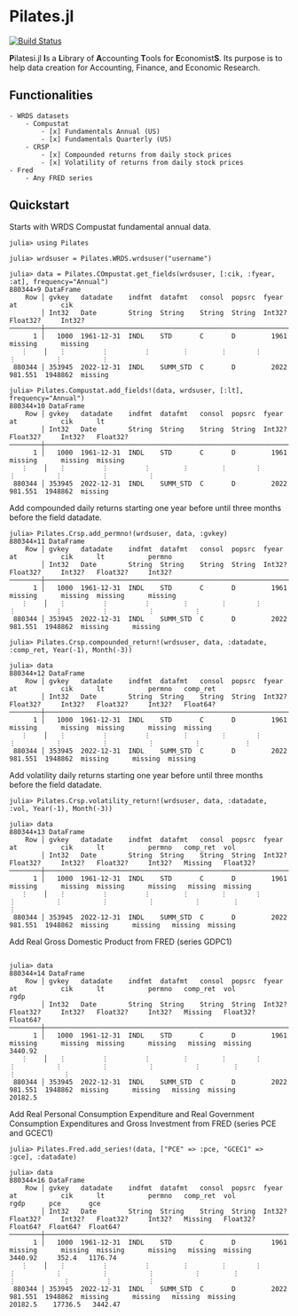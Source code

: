 # Pilates.jl

[![Build Status](https://github.com/milonemario/Pilates.jl/actions/workflows/CI.yml/badge.svg?branch=main)](https://github.com/milonemario/Pilates.jl/actions/workflows/CI.yml?query=branch%3Amain)

**P**ilatesi.jl **I**s a **L**ibrary of **A**ccounting **T**ools for **E**conomist**S**.
Its purpose is to help data creation for Accounting, Finance, and Economic Research.

## Functionalities
    - WRDS datasets
        - Compustat
            - [x] Fundamentals Annual (US)
            - [x] Fundamentals Quarterly (US)
        - CRSP
            - [x] Compounded returns from daily stock prices
            - [x] Volatility of returns from daily stock prices
    - Fred
        - Any FRED series


## Quickstart

Starts with WRDS Compustat fundamental annual data.

```
julia> using Pilates

julia> wrdsuser = Pilates.WRDS.wrdsuser("username")

julia> data = Pilates.COmpustat.get_fields(wrdsuser, [:cik, :fyear, :at], frequency="Annual")
880344×9 DataFrame
    Row │ gvkey   datadate    indfmt  datafmt   consol  popsrc  fyear   at           cik     
        │ Int32   Date        String  String    String  String  Int32?  Float32?     Int32?  
────────┼────────────────────────────────────────────────────────────────────────────────────
      1 │   1000  1961-12-31  INDL    STD       C       D         1961  missing      missing 
   ⋮    │   ⋮         ⋮         ⋮        ⋮        ⋮       ⋮       ⋮          ⋮          ⋮
 880344 │ 353945  2022-12-31  INDL    SUMM_STD  C       D         2022      981.551  1948862  missing     

julia> Pilates.Compustat.add_fields!(data, wrdsuser, [:lt], frequency="Annual")
880344×10 DataFrame
    Row │ gvkey   datadate    indfmt  datafmt   consol  popsrc  fyear   at           cik      lt          
        │ Int32   Date        String  String    String  String  Int32?  Float32?     Int32?   Float32?    
────────┼─────────────────────────────────────────────────────────────────────────────────────────────────
      1 │   1000  1961-12-31  INDL    STD       C       D         1961  missing      missing  missing     
   ⋮    │   ⋮         ⋮         ⋮        ⋮        ⋮       ⋮       ⋮          ⋮          ⋮          ⋮
 880344 │ 353945  2022-12-31  INDL    SUMM_STD  C       D         2022      981.551  1948862  missing     

```

Add compounded daily returns starting one year before until three months before the field datadate.

```
julia> Pilates.Crsp.add_permno!(wrdsuser, data, :gvkey)
880344×11 DataFrame
    Row │ gvkey   datadate    indfmt  datafmt   consol  popsrc  fyear   at           cik      lt           permno  
        │ Int32   Date        String  String    String  String  Int32?  Float32?     Int32?   Float32?     Int32?  
────────┼──────────────────────────────────────────────────────────────────────────────────────────────────────────
      1 │   1000  1961-12-31  INDL    STD       C       D         1961  missing      missing  missing      missing 
   ⋮    │   ⋮         ⋮         ⋮        ⋮        ⋮       ⋮       ⋮          ⋮          ⋮          ⋮          ⋮
 880344 │ 353945  2022-12-31  INDL    SUMM_STD  C       D         2022      981.551  1948862  missing      missing 

julia> Pilates.Crsp.compounded_return!(wrdsuser, data, :datadate, :comp_ret, Year(-1), Month(-3))

julia> data
880344×12 DataFrame
    Row │ gvkey   datadate    indfmt  datafmt   consol  popsrc  fyear   at           cik      lt           permno   comp_ret       
        │ Int32   Date        String  String    String  String  Int32?  Float32?     Int32?   Float32?     Int32?   Float64?       
────────┼──────────────────────────────────────────────────────────────────────────────────────────────────────────────────────────
      1 │   1000  1961-12-31  INDL    STD       C       D         1961  missing      missing  missing      missing  missing        
   ⋮    │   ⋮         ⋮         ⋮        ⋮        ⋮       ⋮       ⋮          ⋮          ⋮          ⋮          ⋮           ⋮
 880344 │ 353945  2022-12-31  INDL    SUMM_STD  C       D         2022      981.551  1948862  missing      missing  missing        

```

Add volatility daily returns starting one year before until three months before the field datadate.

```
julia> Pilates.Crsp.volatility_return!(wrdsuser, data, :datadate, :vol, Year(-1), Month(-3))

julia> data
880344×13 DataFrame
    Row │ gvkey   datadate    indfmt  datafmt   consol  popsrc  fyear   at           cik      lt           permno   comp_ret  vol             
        │ Int32   Date        String  String    String  String  Int32?  Float32?     Int32?   Float32?     Int32?   Missing   Float32?        
────────┼─────────────────────────────────────────────────────────────────────────────────────────────────────────────────────────────────────
      1 │   1000  1961-12-31  INDL    STD       C       D         1961  missing      missing  missing      missing   missing  missing         
   ⋮    │   ⋮         ⋮         ⋮        ⋮        ⋮       ⋮       ⋮          ⋮          ⋮          ⋮          ⋮        ⋮             ⋮
 880344 │ 353945  2022-12-31  INDL    SUMM_STD  C       D         2022      981.551  1948862  missing      missing   missing  missing         

```

Add Real Gross Domestic Product from FRED (series GDPC1)

```

julia> data
880344×14 DataFrame
    Row │ gvkey   datadate    indfmt  datafmt   consol  popsrc  fyear   at           cik      lt           permno   comp_ret  vol              rgdp     
        │ Int32   Date        String  String    String  String  Int32?  Float32?     Int32?   Float32?     Int32?   Missing   Float32?         Float64? 
────────┼───────────────────────────────────────────────────────────────────────────────────────────────────────────────────────────────────────────────
      1 │   1000  1961-12-31  INDL    STD       C       D         1961  missing      missing  missing      missing   missing  missing           3440.92
   ⋮    │   ⋮         ⋮         ⋮        ⋮        ⋮       ⋮       ⋮          ⋮          ⋮          ⋮          ⋮        ⋮             ⋮            ⋮
 880344 │ 353945  2022-12-31  INDL    SUMM_STD  C       D         2022      981.551  1948862  missing      missing   missing  missing          20182.5

```

Add Real Personal Consumption Expenditure and Real Government Consumption Expenditures and Gross Investment from FRED (series PCE and GCEC1)

```
julia> Pilates.Fred.add_series!(data, ["PCE" => :pce, "GCEC1" => :gce], :datadate)

julia> data
880344×16 DataFrame
    Row │ gvkey   datadate    indfmt  datafmt   consol  popsrc  fyear   at           cik      lt           permno   comp_ret  vol              rgdp      pce       gce      
        │ Int32   Date        String  String    String  String  Int32?  Float32?     Int32?   Float32?     Int32?   Missing   Float32?         Float64?  Float64?  Float64? 
────────┼───────────────────────────────────────────────────────────────────────────────────────────────────────────────────────────────────────────────────────────────────
      1 │   1000  1961-12-31  INDL    STD       C       D         1961  missing      missing  missing      missing   missing  missing           3440.92     352.4   1176.74
   ⋮    │   ⋮         ⋮         ⋮        ⋮        ⋮       ⋮       ⋮          ⋮          ⋮          ⋮          ⋮        ⋮             ⋮            ⋮         ⋮         ⋮
 880344 │ 353945  2022-12-31  INDL    SUMM_STD  C       D         2022      981.551  1948862  missing      missing   missing  missing          20182.5    17736.5   3442.47

```
